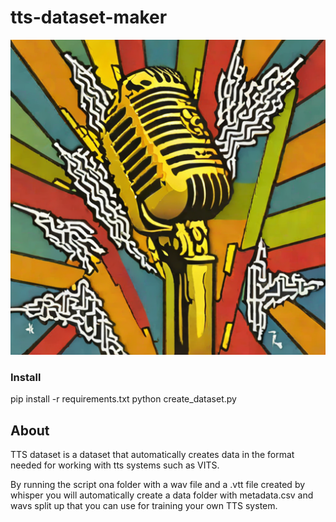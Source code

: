 # tts-dataset-maker
<img src="tts_data.png">

### Install
pip install -r requirements.txt
python create_dataset.py

## About
TTS dataset is a dataset that automatically creates data in the format needed for working with tts systems such as VITS.

By running the script ona folder with a wav file and a .vtt file created by whisper you will automatically create a data folder with metadata.csv and wavs split up that you can use for training your own TTS system.

